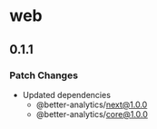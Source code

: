 # web

## 0.1.1

### Patch Changes

- Updated dependencies
  - @better-analytics/next@1.0.0
  - @better-analytics/core@1.0.0
